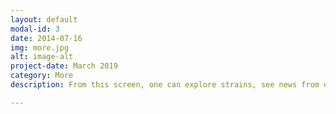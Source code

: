 ```yaml
---
layout: default
modal-id: 3
date: 2014-07-16
img: more.jpg
alt: image-alt
project-date: March 2019
category: More
description: From this screen, one can explore strains, see news from different cannabis news providers, explore state level cannabis information, dispensaries. One can also update his/her profile and medical conditions. It is very easy to connect with your 1upHealth as well.

---
```


